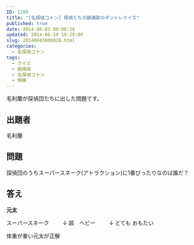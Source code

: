 ```yaml
---
ID: 1286
title: "[名探偵コナン] 探偵たちの鎮魂歌のダジャレクイズ"
published: true
date: 2014-06-03 00:08:28
updated: 2014-06-20 10:29:04
slug: 20140603000828.html
categories:
  - 名探偵コナン
tags:
  - クイズ
  - 劇場版
  - 名探偵コナン
  - 映画
---
```


毛利蘭が探偵団たちに出した問題です。

<!--more-->
<h2>出題者</h2>
毛利蘭

<h2>問題</h2>
探偵団のうちスーパースネーク(アトラクション)に1番ぴったりなのは誰だ？

<h2>答え</h2>
<strong>元太</strong>

スーパースネーク
　　 ↓
超　ヘビー
　　 ↓
とても おもたい

体重が重い元太が正解

